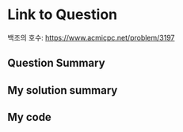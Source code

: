 # Link to Question

백조의 호수: https://www.acmicpc.net/problem/3197

## Question Summary

## My solution summary

## My code
